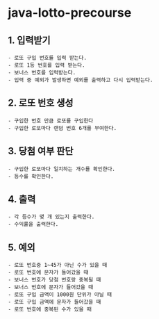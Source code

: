 # java-lotto-precourse

## 1. 입력받기
    - 로또 구입 번호를 입력 받는다.
    - 로또 1등 번호를 입력 받는다.
    - 보너스 번호를 입력받는다.
    - 입력 중 예외가 발생하면 예외를 출력하고 다시 입력받는다.
## 2. 로또 번호 생성
    - 구입한 번호 만큼 로또를 구입한다
    - 구입한 로또마다 랜덤 번호 6개를 부여한다.
## 3. 당첨 여부 판단
    - 구입한 로또마다 일치하는 개수를 확인한다.
    - 등수를 확인한다.
## 4. 출력
    - 각 등수가 몇 개 있는지 출력한다.
    - 수익률을 출력한다.
## 5. 예외
    - 로또 번호중 1~45가 아닌 수가 있을 때
    - 로또 번호에 문자가 들어갔을 때
    - 보너스 번호가 당첨 번호랑 중복될 때
    - 보너스 번호에 문자가 들어갔을 때
    - 로또 구입 금액이 1000원 단위가 아닐 때
    - 로또 구입 금액에 문자가 들어갔을 때
    - 로또 번호에 중복된 수가 있을 때